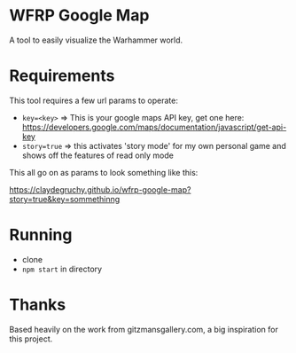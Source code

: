 # WFRP Google Map
A tool to easily visualize the Warhammer world.

# Requirements
This tool requires a few url params to operate:
- `key=<key>` => This is your google maps API key, get one here: https://developers.google.com/maps/documentation/javascript/get-api-key
- `story=true` => this activates 'story mode' for my own personal game and shows off the features of read only mode

This all go on as params to look something like this:

https://claydegruchy.github.io/wfrp-google-map?story=true&key=sommethinng
# Running
- clone
- `npm start` in directory

# Thanks
Based heavily on the work from gitzmansgallery.com, a big inspiration for this project.
